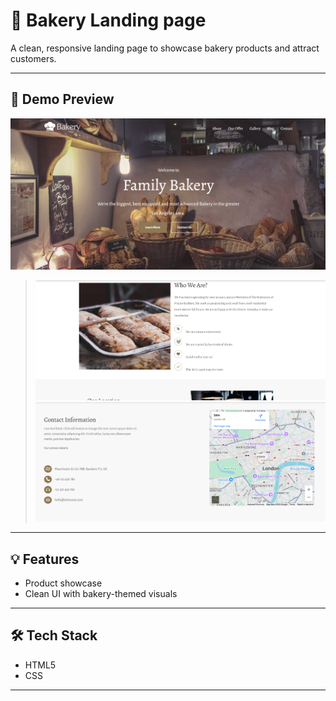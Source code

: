 # 🍪 Bakery Landing page

A clean, responsive landing page to showcase bakery products and attract customers.

---

## 🎥 Demo Preview

![](1.png)
> ![](2.png)
> ![](3.png)

---

## 💡 Features

- Product showcase
- Clean UI with bakery-themed visuals

---

## 🛠️ Tech Stack

- HTML5  
- CSS
---
